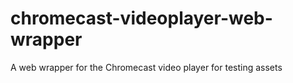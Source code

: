 # chromecast-videoplayer-web-wrapper
A web wrapper for the Chromecast video player for testing assets
